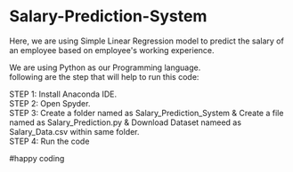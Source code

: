 # Salary-Prediction-System
Here, we are using Simple Linear Regression model to predict the salary of an employee based on employee's working experience.

We are using Python as our Programming language.<br>
following are the step that will help to run this code:<br>

STEP 1: Install Anaconda IDE.<br>
STEP 2: Open Spyder.<br>
STEP 3: Create a folder named as Salary_Prediction_System & Create a file named as Salary_Prediction.py & Download Dataset nameed as Salary_Data.csv within same folder.<br>
STEP 4: Run the code<br>


#happy coding
